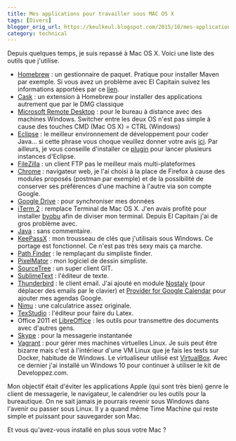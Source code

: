 ```yaml
---
title: Mes applications pour travailler sous MAC OS X
tags: [Divers]
blogger_orig_url: https://keulkeul.blogspot.com/2015/10/mes-applications-pour-travailler-sous.html
category: technical
---
```


Depuis quelques temps, je suis repassé à Mac OS X. Voici une liste des outils que j'utilise.

* [Homebrew](http://brew.sh/) : un gestionnaire de paquet. Pratique pour installer Maven par exemple. Si vous avez un problème avec El Capitain suivez les informations apportées par ce [lien](http://digitizor.com/2015/10/06/install-homebrew-osx-el-capitan/).
* [Cask](http://caskroom.io/) : un extension à Homebrew pour installer des applications autrement que par le DMG classique
* [Microsoft Remote Desktop](https://itunes.apple.com/fr/app/microsoft-remote-desktop/id715768417) : pour le bureau à distance avec des machines Windows. Switcher entre les deux OS n'est pas simple à cause des touches CMD (Mac OS X) = CTRL (Windows)
* [Eclipse](http://www.eclipse.org/) : le meilleur environnement de développement pour coder Java... si cette phrase vous choque veuillez donner votre avis [ici](http://java.developpez.com/actu/91772/Quelles-sont-les-difficultes-pour-passer-de-Eclipse-a-IntelliJ/). Par ailleurs, je vous conseille d'installer ce [plugin](http://marketplace.eclipse.org/content/osx-eclipse-launcher#.UGWfRRjCaHk) pour lancer plusieurs instances d'Eclipse.
* [FileZilla](https://filezilla-project.org/) : un client FTP pas le meilleur mais multi-plateformes
* [Chrome](https://www.google.fr/chrome/browser/desktop/) : navigateur web, je l'ai choisi à la place de Firefox à cause des modules proposés (postman par exemple) et de la possibilité de conserver ses préférences d'une machine à l'autre via son compte Google.
* [Google Drive](https://www.google.com/intl/fr_fr/drive/) : pour synchroniser mes données 
* [iTerm 2](https://www.iterm2.com/) : remplace Terminal de Mac OS X. J'en avais profité pour installer [byobu](http://byobu.co/) afin de diviser mon terminal. Depuis El Capitain j'ai de gros problème avec.
* [Java](http://java.developpez.com/) : sans commentaire.
* [KeePassX](https://www.keepassx.org/) : mon trousseau de clés que j'utilisais sous Windows. Ce portage est fonctionnel. Ce n'est pas très sexy mais ça marche.
* [Path Finder](http://www.cocoatech.com/pathfinder/) : le remplaçant du simpliste finder.
* [PixelMator](http://www.pixelmator.com/mac/) : mon logiciel de dessin simpliste.
* [SourceTree](https://www.sourcetreeapp.com/) : un super client GIT.
* [SublimeText](http://www.sublimetext.com/) : l'éditeur de texte.
* [Thunderbird](https://www.mozilla.org/fr/thunderbird/) : le client email. J'ai ajouté en module [Nostaly](https://addons.mozilla.org/fr/thunderbird/addon/nostalgy/) (pour déplacer des emails par le clavier) et [Provider for Google Calendar](https://addons.mozilla.org/fr/thunderbird/addon/provider-for-google-calendar/) pour ajouter mes agendas Google.
* [Nimu](http://numi.io/) : une calculatrice assez originale.
* [TexStudio](http://www.texstudio.org/) : l'éditeur pour faire du Latex.
* Office 2011 et [LibreOffice](https://www.libreoffice.org/) : les outils pour transmettre des documents avec d'autres gens.
* [Skype](http://www.skype.com/) : pour la messagerie instantanée
* [Vagrant](https://www.vagrantup.com/) : pour gérer mes machines virtuelles Linux. Je suis peut être bizarre mais c'est à l'intérieur d'une VM Linux que je fais les tests sur Docker, habitude de Windows. Le virtualiseur utilisé est [VirtualBox](https://www.virtualbox.org/). Avec ce dernier j'ai installé un Windows 10 pour continuer à utiliser le kit de Developpez.com.

Mon objectif était d'éviter les applications Apple (qui sont très bien) genre le client de messagerie, le navigateur, le calendrier ou les outils pour la bureautique. On ne sait jamais je pourrais revenir sous Windows dans l'avenir ou passer sous Linux. Il y a quand même Time Machine qui reste simple et puissant pour sauvegarder son Mac.  

Et vous qu'avez-vous installé en plus sous votre Mac ?